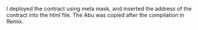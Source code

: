 I deployed the contract using meta mask, and inserted the address of the contract into the html file. The Abu was copied after the compilation in Remix.

